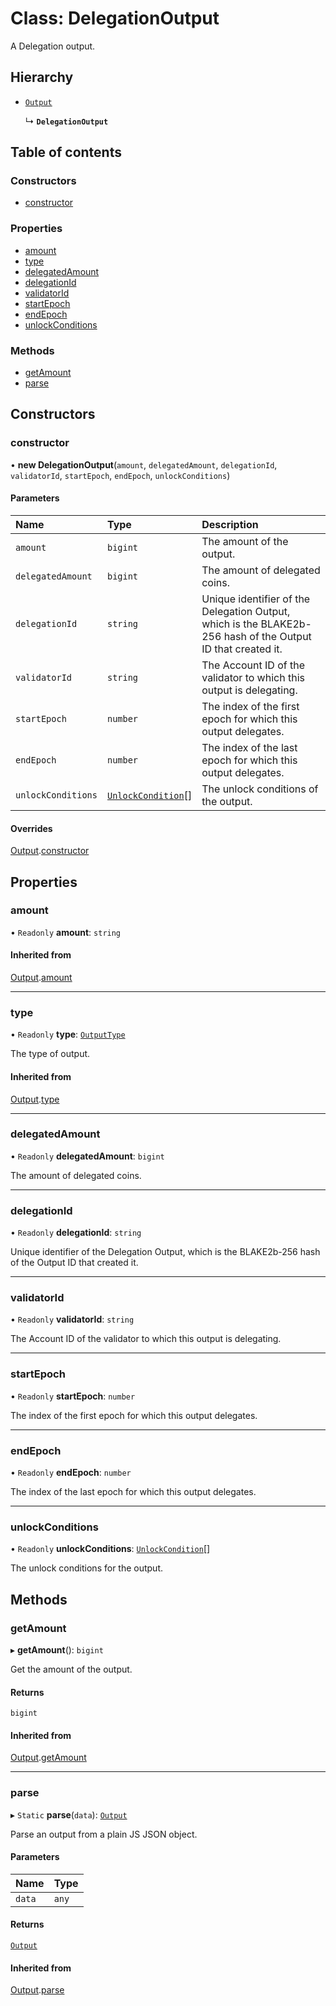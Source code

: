 # Class: DelegationOutput

A Delegation output.

## Hierarchy

- [`Output`](Output.md)

  ↳ **`DelegationOutput`**

## Table of contents

### Constructors

- [constructor](DelegationOutput.md#constructor)

### Properties

- [amount](DelegationOutput.md#amount)
- [type](DelegationOutput.md#type)
- [delegatedAmount](DelegationOutput.md#delegatedamount)
- [delegationId](DelegationOutput.md#delegationid)
- [validatorId](DelegationOutput.md#validatorid)
- [startEpoch](DelegationOutput.md#startepoch)
- [endEpoch](DelegationOutput.md#endepoch)
- [unlockConditions](DelegationOutput.md#unlockconditions)

### Methods

- [getAmount](DelegationOutput.md#getamount)
- [parse](DelegationOutput.md#parse)

## Constructors

### constructor

• **new DelegationOutput**(`amount`, `delegatedAmount`, `delegationId`, `validatorId`, `startEpoch`, `endEpoch`, `unlockConditions`)

#### Parameters

| Name | Type | Description |
| :------ | :------ | :------ |
| `amount` | `bigint` | The amount of the output. |
| `delegatedAmount` | `bigint` | The amount of delegated coins. |
| `delegationId` | `string` | Unique identifier of the Delegation Output, which is the BLAKE2b-256 hash of the Output ID that created it. |
| `validatorId` | `string` | The Account ID of the validator to which this output is delegating. |
| `startEpoch` | `number` | The index of the first epoch for which this output delegates. |
| `endEpoch` | `number` | The index of the last epoch for which this output delegates. |
| `unlockConditions` | [`UnlockCondition`](UnlockCondition.md)[] | The unlock conditions of the output. |

#### Overrides

[Output](Output.md).[constructor](Output.md#constructor)

## Properties

### amount

• `Readonly` **amount**: `string`

#### Inherited from

[Output](Output.md).[amount](Output.md#amount)

___

### type

• `Readonly` **type**: [`OutputType`](../enums/OutputType.md)

The type of output.

#### Inherited from

[Output](Output.md).[type](Output.md#type)

___

### delegatedAmount

• `Readonly` **delegatedAmount**: `bigint`

The amount of delegated coins.

___

### delegationId

• `Readonly` **delegationId**: `string`

Unique identifier of the Delegation Output, which is the BLAKE2b-256 hash of the Output ID that created it.

___

### validatorId

• `Readonly` **validatorId**: `string`

The Account ID of the validator to which this output is delegating.

___

### startEpoch

• `Readonly` **startEpoch**: `number`

The index of the first epoch for which this output delegates.

___

### endEpoch

• `Readonly` **endEpoch**: `number`

The index of the last epoch for which this output delegates.

___

### unlockConditions

• `Readonly` **unlockConditions**: [`UnlockCondition`](UnlockCondition.md)[]

The unlock conditions for the output.

## Methods

### getAmount

▸ **getAmount**(): `bigint`

Get the amount of the output.

#### Returns

`bigint`

#### Inherited from

[Output](Output.md).[getAmount](Output.md#getamount)

___

### parse

▸ `Static` **parse**(`data`): [`Output`](Output.md)

Parse an output from a plain JS JSON object.

#### Parameters

| Name | Type |
| :------ | :------ |
| `data` | `any` |

#### Returns

[`Output`](Output.md)

#### Inherited from

[Output](Output.md).[parse](Output.md#parse)
